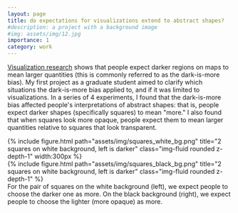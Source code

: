 ```yaml
---
layout: page
title: do expectations for visualizations extend to abstract shapes?
#description: a project with a background image
#img: assets/img/12.jpg
importance: 1
category: work
---
```


<a href="https://www.tandfonline.com/doi/abs/10.1559/152304089783813918">Visualization research</a> shows that people expect darker regions on maps to mean larger quantities (this is commonly referred to as the dark-is-more bias). My first project as a graduate student aimed to clarify which situations the dark-is-more bias applied to, and if it was limited to visualizations. In a series of 4 experiments, I found that the dark-is-more bias affected people's interpretations of abstract shapes: that is, people expect darker shapes (specifically squares) to mean "more." I also found that when squares look more opaque, people expect them to mean larger quantities relative to squares that look transparent. 


<div class="row">
    <div class="col-sm mt-3 mt-md-0">
        {% include figure.html path="assets/img/squares_white_bg.png" title="2 squares on white background, left is darker" class="img-fluid rounded z-depth-1" width:300px  %}
    </div>
    <div class="col-sm mt-3 mt-md-0">
        {% include figure.html path="assets/img/squares_black_bg.png" title="2 squares on white background, left is darker" class="img-fluid rounded z-depth-1" %}
    </div>
</div>
<div class="caption">
    For the pair of squares on the white background (left), we expect people to choose the darker one as more. On the black background (right), we expect people to choose the lighter (more opaque) as more.
</div>
